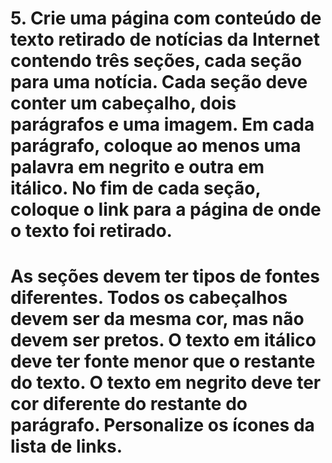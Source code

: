 # 5. Crie uma página com conteúdo de texto retirado de notícias da Internet contendo três seções, cada seção para uma notícia. Cada seção deve conter um cabeçalho, dois parágrafos e uma imagem. Em cada parágrafo, coloque ao menos uma palavra em negrito e outra em itálico. No fim de cada seção, coloque o link para a página de onde o texto foi retirado.  
# As seções devem ter tipos de fontes diferentes. Todos os cabeçalhos devem ser da mesma cor, mas não devem ser pretos. O texto em itálico deve ter fonte menor que o restante do texto. O texto em negrito deve ter cor diferente do restante do parágrafo. Personalize os ícones da lista de links.